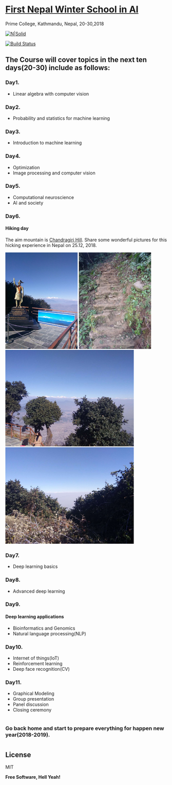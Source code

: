 # [First Nepal Winter School in AI](https://nepalschool.naamii.com.np/home)

Prime College, Kathmandu, Nepal, 20-30,2018

[![N|Solid](https://cldup.com/dTxpPi9lDf.thumb.png)](https://nodesource.com/products/nsolid)

[![Build Status](https://travis-ci.org/joemccann/dillinger.svg?branch=master)](https://travis-ci.org/joemccann/dillinger)

## The Course will cover topics in the next ten days(20-30) include as follows:

### Day1.

- Linear algebra with computer vision

### Day2.

- Probability and statistics for machine learning

### Day3.

- Introduction to machine learning

### Day4.

- Optimization
- Image processing and computer vision

### Day5.

- Computational neuroscience
- AI and society

### Day6.

#### Hiking day

The aim mountain is [Chandragiri Hill](https://en.wikipedia.org/wiki/Chandragiri_Hill,_Nepal).
Share some wonderful pictures for this hicking experience in Nepal on 25.12, 2018.

<img src="Day6-Hiking/hacking1.jpg" height="300" />

<img src="Day6-Hiking/hacking2.jpg" height="300" />

<img src="Day6-Hiking/hacking3.jpg" height="300" />

<img src="Day6-Hiking/hacking4.jpg" height="300" />


### Day7.

- Deep learning basics

### Day8.

- Advanced deep learning

### Day9.

#### Deep learning applications

- Bioinformatics and Genomics
- Natural language processing(NLP)

### Day10.

- Internet of things(IoT)
- Reinforcement learning
- Deep face recognition(CV)

### Day11.

- Graphical Modeling
- Group presentation
- Panel discussion
- Closing ceremony
#


### Go back home and start to prepare everything for happen new year(2018-2019).
#
#



License
----

MIT


**Free Software, Hell Yeah!**

[//]: # (These are reference links used in the body of this note and get stripped out when the markdown processor does its job. There is no need to format nicely because it shouldn't be seen. Thanks SO - http://stackoverflow.com/questions/4823468/store-comments-in-markdown-syntax)

